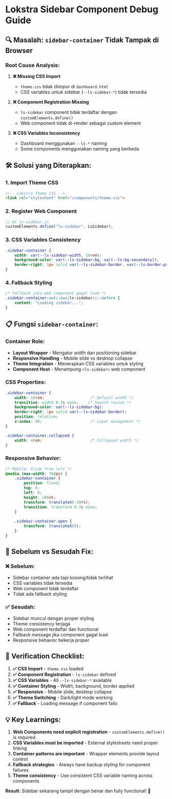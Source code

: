 # Lokstra Sidebar Component Debug Guide

## 🔍 Masalah: `sidebar-container` Tidak Tampak di Browser

### **Root Cause Analysis:**

1. **❌ Missing CSS Import**
   - `theme.css` tidak diimpor di `dashboard.html`
   - CSS variables untuk sidebar (`--ls-sidebar-*`) tidak tersedia

2. **❌ Component Registration Missing**
   - `ls-sidebar` component tidak terdaftar dengan `customElements.define()`
   - Web component tidak di-render sebagai custom element

3. **❌ CSS Variables Inconsistency**
   - Dashboard menggunakan `--ls-*` naming
   - Some components menggunakan naming yang berbeda

## 🛠️ Solusi yang Diterapkan:

### **1. Import Theme CSS**
```html
<!-- Lokstra Theme CSS -->
<link rel="stylesheet" href="/components/theme.css">
```

### **2. Register Web Component**
```javascript
// Di ls-sidebar.js
customElements.define("ls-sidebar", LsSidebar);
```

### **3. CSS Variables Consistency**
```css
.sidebar-container {
    width: var(--ls-sidebar-width, 16rem);
    background-color: var(--ls-sidebar-bg, var(--ls-bg-secondary));
    border-right: 1px solid var(--ls-sidebar-border, var(--ls-border-primary));
}
```

### **4. Fallback Styling**
```css
/* Fallback jika web component gagal load */
.sidebar-container:not(:has(ls-sidebar))::before {
    content: "Loading sidebar...";
}
```

## 📋 Fungsi `sidebar-container`:

### **Container Role:**
- **Layout Wrapper** - Mengatur width dan positioning sidebar
- **Responsive Handling** - Mobile slide vs desktop collapse
- **Theme Integration** - Menerapkan CSS variables untuk styling
- **Component Host** - Menampung `<ls-sidebar>` web component

### **CSS Properties:**
```css
.sidebar-container {
    width: 16rem;                    /* Default width */
    transition: width 0.3s ease;    /* Smooth resize */
    background-color: var(--ls-sidebar-bg);
    border-right: 1px solid var(--ls-sidebar-border);
    position: relative;
    z-index: 40;                     /* Layer management */
}

.sidebar-container.collapsed {
    width: 4rem;                     /* Collapsed width */
}
```

### **Responsive Behavior:**
```css
/* Mobile: Slide from left */
@media (max-width: 768px) {
    .sidebar-container {
        position: fixed;
        top: 0;
        left: 0;
        height: 100vh;
        transform: translateX(-100%);
        transition: transform 0.3s ease;
    }
    
    .sidebar-container.open {
        transform: translateX(0);
    }
}
```

## 🎯 Sebelum vs Sesudah Fix:

### **❌ Sebelum:**
- Sidebar container ada tapi kosong/tidak terlihat
- CSS variables tidak tersedia
- Web component tidak terdaftar
- Tidak ada fallback styling

### **✅ Sesudah:**
- Sidebar muncul dengan proper styling
- Theme consistency terjaga
- Web component terdaftar dan functional
- Fallback message jika component gagal load
- Responsive behavior bekerja proper

## 🚀 Verification Checklist:

1. **✅ CSS Import** - `theme.css` loaded
2. **✅ Component Registration** - `ls-sidebar` defined
3. **✅ CSS Variables** - All `--ls-sidebar-*` available
4. **✅ Container Styling** - Width, background, border applied
5. **✅ Responsive** - Mobile slide, desktop collapse
6. **✅ Theme Switching** - Dark/light mode working
7. **✅ Fallback** - Loading message if component fails

## 💡 Key Learnings:

1. **Web Components need explicit registration** - `customElements.define()` is required
2. **CSS Variables must be imported** - External stylesheets need proper linking
3. **Container patterns are important** - Wrapper elements provide layout control
4. **Fallback strategies** - Always have backup styling for component failures
5. **Theme consistency** - Use consistent CSS variable naming across components

**Result**: Sidebar sekarang tampil dengan benar dan fully functional! 🎉
